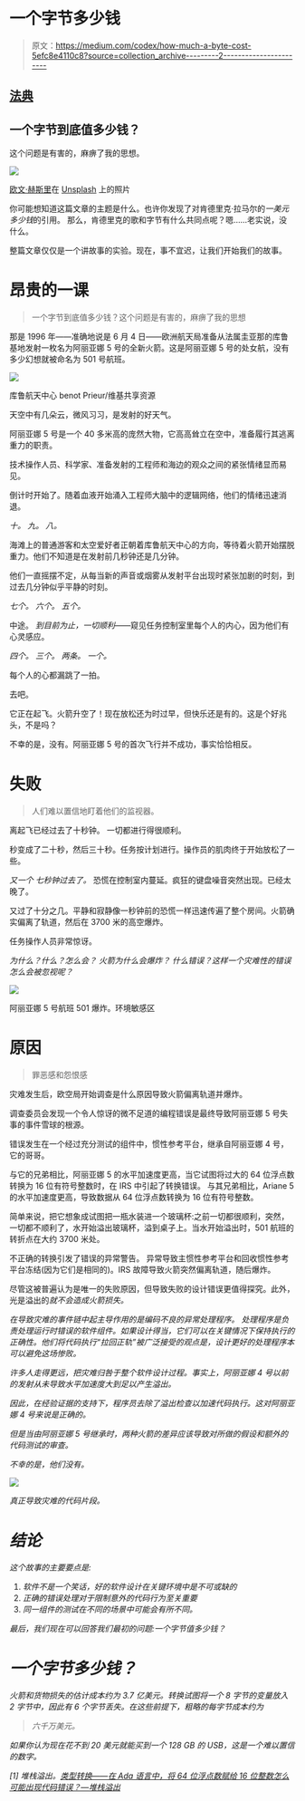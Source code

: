 # 一个字节多少钱

> 原文：<https://medium.com/codex/how-much-a-byte-cost-5efc8e4110c8?source=collection_archive---------2----------------------->

## [法典](http://medium.com/codex)

## 一个字节到底值多少钱？
这个问题是有害的，麻痹了我的思想。

![](img/a275f1237a63dc382fb958e360a3f301.png)

[欧文·赫斯里](https://unsplash.com/@erwanhesry?utm_source=medium&utm_medium=referral)在 [Unsplash](https://unsplash.com?utm_source=medium&utm_medium=referral) 上的照片

你可能想知道这篇文章的主题是什么。也许你发现了对肯德里克·拉马尔的*一美元多少钱*的引用。
那么，肯德里克的歌和字节有什么共同点呢？嗯……老实说，没什么。

整篇文章仅仅是一个讲故事的实验。现在，事不宜迟，让我们开始我们的故事。

# 昂贵的一课

> 一个字节到底值多少钱？这个问题是有害的，麻痹了我的思想

那是 1996 年——准确地说是 6 月 4 日——欧洲航天局准备从法属圭亚那的库鲁基地发射一枚名为阿丽亚娜 5 号的全新火箭。这是阿丽亚娜 5 号的处女航，没有多少幻想就被命名为 501 号航班。

![](img/f955be2564a303b3079ff78abfdc8405.png)

库鲁航天中心 benot Prieur/维基共享资源

天空中有几朵云，微风习习，是发射的好天气。

阿丽亚娜 5 号是一个 40 多米高的庞然大物，它高高耸立在空中，准备履行其逃离重力的职责。

技术操作人员、科学家、准备发射的工程师和海边的观众之间的紧张情绪显而易见。

倒计时开始了。随着血液开始涌入工程师大脑中的逻辑网络，他们的情绪迅速消退。

*十。
九。
八。*

海滩上的普通游客和太空爱好者正朝着库鲁航天中心的方向，等待着火箭开始摆脱重力。他们不知道是在发射前几秒钟还是几分钟。

他们一直摇摆不定，从每当新的声音或烟雾从发射平台出现时紧张加剧的时刻，到过去几分钟似乎平静的时刻。

*七个。
六个。
五个。*

中途。
*到目前为止，一切顺利*——窥见任务控制室里每个人的内心，因为他们有心灵感应。

*四个。
三个。
两条。
一个。*

每个人的心都漏跳了一拍。

去吧。

它正在起飞。火箭升空了！现在放松还为时过早，但快乐还是有的。这是个好兆头，不是吗？

不幸的是，没有。阿丽亚娜 5 号的首次飞行并不成功，事实恰恰相反。

# 失败

> 人们难以置信地盯着他们的监视器。

离起飞已经过去了十秒钟。
一切都进行得很顺利。

秒变成了二十秒，然后三十秒。任务按计划进行。操作员的肌肉终于开始放松了一些。

*又一个* *七秒钟过去了。* 恐慌在控制室内蔓延。疯狂的键盘噪音突然出现。已经太晚了。

又过了十分之几。平静和寂静像一秒钟前的恐慌一样迅速传遍了整个房间。火箭确实偏离了轨道，然后在 3700 米的高空爆炸。

任务操作人员非常惊讶。

*为什么？什么？怎么会？
火箭为什么会爆炸？
什么错误？这样一个灾难性的错误怎么会被忽视呢？*

![](img/71b92381991ddf0683c2897c6ae9f451.png)

阿丽亚娜 5 号航班 501 爆炸。环境敏感区

# 原因

> 罪恶感和怨恨感

灾难发生后，欧空局开始调查是什么原因导致火箭偏离轨道并爆炸。

调查委员会发现一个令人惊讶的微不足道的编程错误是最终导致阿丽亚娜 5 号失事的事件雪球的根源。

错误发生在一个经过充分测试的组件中，惯性参考平台，继承自阿丽亚娜 4 号，它的哥哥。

与它的兄弟相比，阿丽亚娜 5 的水平加速度更高，当它试图将过大的 64 位浮点数转换为 16 位有符号整数时，在 IRS 中引起了转换错误。
与其兄弟相比，Ariane 5 的水平加速度更高，导致数据从 64 位浮点数转换为 16 位有符号整数。

简单来说，把它想象成试图把一瓶水装进一个玻璃杯:之前一切都很顺利，突然，一切都不顺利了，水开始溢出玻璃杯，溢到桌子上。当水开始溢出时，501 航班的转折点在大约 3700 米处。

不正确的转换引发了错误的异常警告。
异常导致主惯性参考平台和回收惯性参考平台冻结(因为它们是相同的)。IRS 故障导致火箭突然偏离轨道，随后爆炸。

尽管这被普遍认为是唯一的失败原因，但导致失败的设计错误更值得探究。此外，光是溢出的*就不会造成火箭损失。*

*在导致灾难的事件链中起主导作用的是编码不良的异常处理程序。
处理程序是负责处理运行时错误的软件组件。如果设计得当，它们可以在关键情况下保持执行的正确性。他们将代码执行“拉回正轨”被广泛接受的观点是，设计更好的处理程序本可以避免这场惨败。*

*许多人走得更远，把灾难归咎于整个软件设计过程。事实上，阿丽亚娜 4 号以前的发射从未导致水平加速度大到足以产生溢出。*

*因此，在经验证据的支持下，程序员去除了溢出检查以加速代码执行。这对阿丽亚娜 4 号来说是正确的。*

*但是当由阿丽亚娜 5 号继承时，两种火箭的差异应该导致对所做的假设和额外的代码测试的审查。*

*不幸的是，他们没有。*

*![](img/7794f4c3451fe259b1d67bbaa05e86cd.png)*

*真正导致灾难的代码片段。*

# *结论*

*这个故事的主要要点是:*

1.  *软件不是一个笑话，好的软件设计在关键环境中是不可或缺的*
2.  *正确的错误处理对于限制意外的代码行为至关重要*
3.  *同一组件的测试在不同的场景中可能会有所不同。*

*最后，我们现在可以回答我们最初的问题:一个字节值多少钱？*

# *一个字节多少钱？*

*火箭和货物损失的估计成本约为 3.7 亿美元。转换试图将一个 8 字节的变量放入 2 字节中，因此有 6 个字节丢失。在这些前提下，粗略的每字节成本约为*

> *六千万美元。*

*如果你认为现在花不到 20 美元就能买到一个 128 GB 的 USB，这是一个难以置信的数字。*

*[1] *堆栈溢出*。[类型转换——在 Ada 语言中，将 64 位浮点数赋给 16 位整数怎么可能出现代码错误？—堆栈溢出](https://stackoverflow.com/questions/52792505/how-is-it-possible-in-ada-to-have-a-code-failure-from-assigning-a-64bit-floati)*